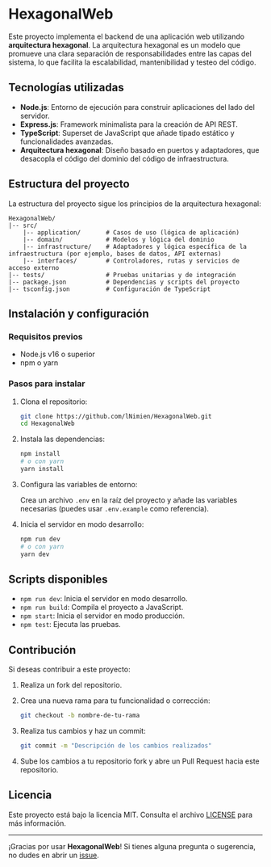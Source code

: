 # HexagonalWeb

Este proyecto implementa el backend de una aplicación web utilizando **arquitectura hexagonal**. La arquitectura hexagonal es un modelo que promueve una clara separación de responsabilidades entre las capas del sistema, lo que facilita la escalabilidad, mantenibilidad y testeo del código.

## Tecnologías utilizadas

- **Node.js**: Entorno de ejecución para construir aplicaciones del lado del servidor.
- **Express.js**: Framework minimalista para la creación de API REST.
- **TypeScript**: Superset de JavaScript que añade tipado estático y funcionalidades avanzadas.
- **Arquitectura hexagonal**: Diseño basado en puertos y adaptadores, que desacopla el código del dominio del código de infraestructura.

## Estructura del proyecto

La estructura del proyecto sigue los principios de la arquitectura hexagonal:

```
HexagonalWeb/
|-- src/
    |-- application/       # Casos de uso (lógica de aplicación)
    |-- domain/            # Modelos y lógica del dominio
    |-- infrastructure/    # Adaptadores y lógica específica de la infraestructura (por ejemplo, bases de datos, API externas)
    |-- interfaces/        # Controladores, rutas y servicios de acceso externo
|-- tests/                 # Pruebas unitarias y de integración
|-- package.json           # Dependencias y scripts del proyecto
|-- tsconfig.json          # Configuración de TypeScript
```

## Instalación y configuración

### Requisitos previos

- Node.js v16 o superior
- npm o yarn

### Pasos para instalar

1. Clona el repositorio:

   ```bash
   git clone https://github.com/lNimien/HexagonalWeb.git
   cd HexagonalWeb
   ```

2. Instala las dependencias:

   ```bash
   npm install
   # o con yarn
   yarn install
   ```

3. Configura las variables de entorno:

   Crea un archivo `.env` en la raíz del proyecto y añade las variables necesarias (puedes usar `.env.example` como referencia).

4. Inicia el servidor en modo desarrollo:

   ```bash
   npm run dev
   # o con yarn
   yarn dev
   ```

## Scripts disponibles

- `npm run dev`: Inicia el servidor en modo desarrollo.
- `npm run build`: Compila el proyecto a JavaScript.
- `npm start`: Inicia el servidor en modo producción.
- `npm test`: Ejecuta las pruebas.

## Contribución

Si deseas contribuir a este proyecto:

1. Realiza un fork del repositorio.
2. Crea una nueva rama para tu funcionalidad o corrección:

   ```bash
   git checkout -b nombre-de-tu-rama
   ```

3. Realiza tus cambios y haz un commit:

   ```bash
   git commit -m "Descripción de los cambios realizados"
   ```

4. Sube los cambios a tu repositorio fork y abre un Pull Request hacia este repositorio.

## Licencia

Este proyecto está bajo la licencia MIT. Consulta el archivo [LICENSE](LICENSE) para más información.

---

¡Gracias por usar **HexagonalWeb**! Si tienes alguna pregunta o sugerencia, no dudes en abrir un [issue](https://github.com/lNimien/HexagonalWeb/issues).

